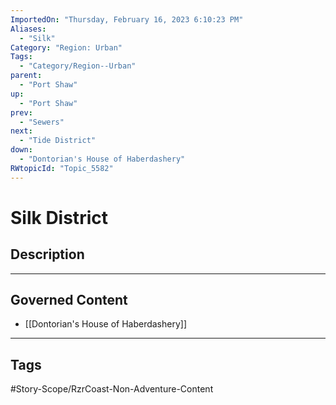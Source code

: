 ```yaml
---
ImportedOn: "Thursday, February 16, 2023 6:10:23 PM"
Aliases:
  - "Silk"
Category: "Region: Urban"
Tags:
  - "Category/Region--Urban"
parent:
  - "Port Shaw"
up:
  - "Port Shaw"
prev:
  - "Sewers"
next:
  - "Tide District"
down:
  - "Dontorian's House of Haberdashery"
RWtopicId: "Topic_5582"
---
```

# Silk District
## Description
---
## Governed Content
- [[Dontorian's House of Haberdashery]]


---
## Tags
#Story-Scope/RzrCoast-Non-Adventure-Content


